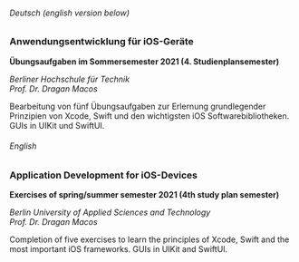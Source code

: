 ###### Deutsch (english version below)

### Anwendungsentwicklung für iOS-Geräte
**Übungsaufgaben im Sommersemester 2021 (4. Studienplansemester)**

*Berliner Hochschule für Technik*  
*Prof. Dr. Dragan Macos*

Bearbeitung von fünf Übungsaufgaben zur Erlernung grundlegender Prinzipien von Xcode, Swift und den wichtigsten iOS Softwarebibliotheken. GUIs in UIKit und SwiftUI.


###### English

### Application Development for iOS-Devices
**Exercises of spring/summer semester 2021 (4th study plan semester)**

*Berlin University of Applied Sciences and Technology*  
*Prof. Dr. Dragan Macos*

Completion of five exercises to learn the principles of Xcode, Swift and the most important iOS frameworks. GUIs in UIKit and SwiftUI.